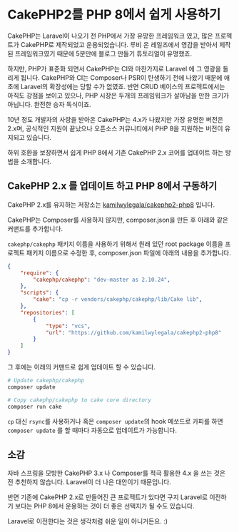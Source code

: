 # CakePHP2를 PHP 8에서 쉽게 사용하기

CakePHP는 Laravel이 나오기 전 PHP에서 가장 유망한 프레임워크 였고, 많은 프로젝트가 CakePHP로 제작되었고 운용되었습니다. 루비 온 레일즈에서 영감을 받아서 제작된 프레임워크였기 때문에 5분만에 블로그 만들기 튜토리얼이 유명했죠.

하지만, PHP가 표준화 되면서 CakePHP는 CI와 마찬가지로 Laravel 에 그 영광을 돌리게 됩니다. CakePHP와 CI는 Composer나 PSR이 탄생하기 전에 나왔기 때문에 애초에 Laravel의 확장성에는 당할 수가 없였죠. 반면 CRUD 베이스의 프로젝트에서는 아직도 강점을 보이고 있으나, PHP 시장은 두개의 프레임워크가 살아남을 만한 크기가 아닙니다. 완전한 승자 독식이죠.

10년 정도 개발자의 사랑을 받아온 CakePHP는 4.x가 나왔지만 가장 유명한 버전은 2.x며, 공식적인 지원이 끝났으나 오픈소스 커뮤니티에서 PHP 8을 지원하는 버전이 유지되고 있습니다.

하위 호환을 보장하면서 쉽게 PHP 8에서 기존 CakePHP 2.x 코어를 업데이트 하는 방법을 소개합니다.

## CakePHP 2.x 를 업데이트 하고 PHP 8에서 구동하기

CakePHP 2.x를 유지하는 저장소는 [kamilwylegala/cakephp2-php8](https://github.com/kamilwylegala/cakephp2-php8) 입니다.

CakePHP는 Composer를 사용하지 않지만, composer.json을 만든 후 아래와 같은 커맨드를 추가합니다.

`cakephp/cakephp` 패키지 이름을 사용하기 위해서 원래 있던 root package 이름을 프로젝트 패키지 이름으로 수정한 후, composer.json 파일에 아래의 내용을 추가합니다.

```json
{
    "require": {
        "cakephp/cakephp": "dev-master as 2.10.24",
    },
    "scripts": {
        "cake": "cp -r vendors/cakephp/cakephp/lib/Cake lib",
    },
    "repositories": [
        {
            "type": "vcs",
            "url": "https://github.com/kamilwylegala/cakephp2-php8"
        }
    ]
}
```

그 후에는 이래의 커맨드로 쉽게 업데이트 할 수 있습니다.

```sh
# Update cakephp/cakephp
composer update

# Copy cakephp/cakephp to cake core directory
composer run cake
```

`cp` 대신 `rsync`를 사용하거나 혹은 `composer update`의 hook 메쏘드로 카피를 하면 `composer update` 를 할 때마다 자동으로 업데이트가 가능합니다.

## 소감

자바 스프링을 모방한 CakePHP 3.x 나 Composer를 적극 활용한 4.x 을 쓰는 것은 전 추천하지 않습니다. Laravel이 더 나은 대안이기 때문입니다.

반면 기존에 CakePHP 2.x로 만들어진 큰 프로젝트가 있다면 구지 Laravel로 이전하기 보다는 PHP 8에서 운용하는 것이 더 좋은 선택지가 될 수도 있습니다.

Laravel로 이전한다는 것은 생각처럼 쉬운 일이 아니거든요. :)
